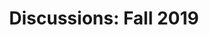 ---
title: "Discussions: Fall 2019"
linktitle: "Fall 2019"

date: <?UNK?>
location: <?UNK?>
frequency: <?UNK?>

# Summarize the Group's content for this semester
summary: >-
  We're working on filling this out!

draft: false

# DO NOT EDIT BELOW THIS LINE ----------
toc: true
weight: 999941

menu_name: discussions_fa19

menu:
  discussions_fa19:
    weight: 1
  groups:
    parent: Discussions
    identifier: discussions_fa19

user_groups:
  - fa19-discussions-director
  - fa19-discussions-coordinator
---